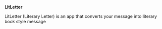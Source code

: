 **LitLetter**


LitLetter (Literary Letter) is an app that converts your message into literary book style message
